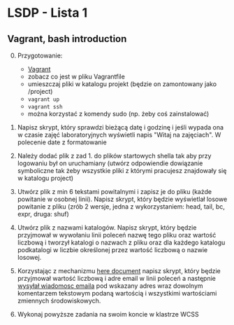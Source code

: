 # LSDP - Lista 1

## Vagrant, bash introduction

0. Przygotowanie:
	- [Vagrant](https://www.vagrantup.com/)
	- zobacz co jest w pliku Vagrantfile
	- umieszczaj pliki w katalogu projekt (będzie on zamontowany jako /project)
	- ```vagrant up```
	- ```vagrant ssh```
	- można korzystać z komendy sudo (np. żeby coś zainstalować)

1. Napisz skrypt, który sprawdzi bieżącą datę i godzinę i jeśli wypada ona w czasie zajęć laboratoryjnych wyświetli napis "Witaj na zajęciach". W polecenie date z formatowanie

2. Należy dodać plik z zad 1. do plików startowych shella tak aby przy logowaniu był on uruchamiany (utwórz odpowiendie dowiązanie symboliczne tak żeby wszystkie pliki z którymi pracujesz znajdowały się w katalogu project)

3. Utwórz plik z min 6 tekstami powitalnymi i zapisz je do pliku (każde powitanie w osobnej linii). Napisz skrypt, który będzie wyświetlał losowe powitanie z pliku (zrób 2 wersje, jedna z wykorzystaniem: head, tail, bc, expr, druga: shuf)

4. Utwórz plik z nazwami katalogów. Napisz skrypt, który będzie przyjmował w wywołaniu linii poleceń nazwę tego pliku oraz wartość liczbową i tworzył katalogi o nazwach z pliku oraz dla każdego katalogu podkatalogi w liczbie określonej przez wartość liczbową o nazwie losowej.

5. Korzystając z mechanizmu [here document](http://tldp.org/LDP/abs/html/here-docs.html) napisz skrypt, który będzie przyjmował wartość liczbową i adre email w linii poleceń a następnie [wysyłał wiadomosc emaila](https://www.youtube.com/watch?v=wFXLzr86MQ4) pod wskazany adres wraz dowolnym komentarzem tekstowym podaną wartością i wszystkimi wartościami zmiennych środowiskowych.

6. Wykonaj powyższe zadania na swoim koncie w klastrze WCSS